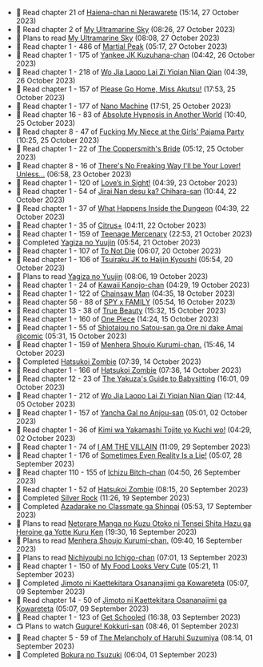 <!-- ANILIST_ACTIVITY:start -->

-   📖 Read chapter 21 of [Haiena-chan ni Nerawarete](https://anilist.co/manga/170235) (15:14, 27 October 2023)
-   📖 Read chapter 2 of [My Ultramarine Sky](https://anilist.co/manga/87432) (08:26, 27 October 2023)
-   📖 Plans to read [My Ultramarine Sky](https://anilist.co/manga/87432) (08:08, 27 October 2023)
-   📖 Read chapter 1 - 486 of [Martial Peak](https://anilist.co/manga/104494) (05:17, 27 October 2023)
-   📖 Read chapter 1 - 175 of [Yankee JK Kuzuhana-chan](https://anilist.co/manga/116822) (04:42, 26 October 2023)
-   📖 Read chapter 1 - 218 of [Wo Jia Laopo Lai Zi Yiqian Nian Qian](https://anilist.co/manga/146267) (04:39, 26 October 2023)
-   📖 Read chapter 1 - 157 of [Please Go Home, Miss Akutsu!](https://anilist.co/manga/113501) (17:53, 25 October 2023)
-   📖 Read chapter 1 - 177 of [Nano Machine](https://anilist.co/manga/120980) (17:51, 25 October 2023)
-   📖 Read chapter 16 - 83 of [Absolute Hypnosis in Another World](https://anilist.co/manga/145575) (10:40, 25 October 2023)
-   📖 Read chapter 8 - 47 of [Fucking My Niece at the Girls' Pajama Party](https://anilist.co/manga/128678) (10:25, 25 October 2023)
-   📖 Read chapter 1 - 22 of [The Coppersmith's Bride](https://anilist.co/manga/117675) (05:12, 25 October 2023)
-   📖 Read chapter 8 - 16 of [There's No Freaking Way I'll be Your Lover! Unless...](https://anilist.co/manga/119650) (06:58, 23 October 2023)
-   📖 Read chapter 1 - 120 of [Love’s in Sight!](https://anilist.co/manga/107445) (04:39, 23 October 2023)
-   📖 Read chapter 1 - 54 of [Jirai Nan desu ka? Chihara-san](https://anilist.co/manga/137714) (10:44, 22 October 2023)
-   📖 Read chapter 1 - 37 of [What Happens Inside the Dungeon](https://anilist.co/manga/117728) (04:39, 22 October 2023)
-   📖 Read chapter 1 - 35 of [Citrus+](https://anilist.co/manga/103884) (04:11, 22 October 2023)
-   📖 Read chapter 1 - 159 of [Teenage Mercenary](https://anilist.co/manga/126297) (22:53, 21 October 2023)
-   📖 Completed [Yagiza no Yuujin](https://anilist.co/manga/86833) (05:54, 21 October 2023)
-   📖 Read chapter 1 - 107 of [To Not Die](https://anilist.co/manga/136099) (06:07, 20 October 2023)
-   📖 Read chapter 1 - 106 of [Tsuiraku JK to Haijin Kyoushi](https://anilist.co/manga/99737) (05:54, 20 October 2023)
-   📖 Plans to read [Yagiza no Yuujin](https://anilist.co/manga/86833) (08:06, 19 October 2023)
-   📖 Read chapter 1 - 24 of [Kawaii Kanojo-chan](https://anilist.co/manga/144155) (04:29, 19 October 2023)
-   📖 Read chapter 1 - 122 of [Chainsaw Man](https://anilist.co/manga/105778) (04:35, 18 October 2023)
-   📖 Read chapter 56 - 88 of [SPY x FAMILY](https://anilist.co/manga/108556) (05:54, 16 October 2023)
-   📖 Read chapter 13 - 38 of [True Beauty](https://anilist.co/manga/103995) (15:32, 15 October 2023)
-   📖 Read chapter 1 - 160 of [One Piece](https://anilist.co/manga/30013) (14:24, 15 October 2023)
-   📖 Read chapter 1 - 55 of [Shiotaiou no Satou-san ga Ore ni dake Amai @comic](https://anilist.co/manga/123130) (05:31, 15 October 2023)
-   📖 Read chapter 1 - 159 of [Menhera Shoujo Kurumi-chan.](https://anilist.co/manga/118584) (15:46, 14 October 2023)
-   📖 Completed [Hatsukoi Zombie](https://anilist.co/manga/86737) (07:39, 14 October 2023)
-   📖 Read chapter 1 - 166 of [Hatsukoi Zombie](https://anilist.co/manga/86737) (07:36, 14 October 2023)
-   📖 Read chapter 12 - 23 of [The Yakuza's Guide to Babysitting](https://anilist.co/manga/107896) (16:01, 09 October 2023)
-   📖 Read chapter 1 - 212 of [Wo Jia Laopo Lai Zi Yiqian Nian Qian](https://anilist.co/manga/146267) (12:44, 05 October 2023)
-   📖 Read chapter 1 - 157 of [Yancha Gal no Anjou-san](https://anilist.co/manga/101315) (05:01, 02 October 2023)
-   📖 Read chapter 1 - 36 of [Kimi wa Yakamashi Tojite yo Kuchi wo!](https://anilist.co/manga/149337) (04:29, 02 October 2023)
-   📖 Read chapter 1 - 74 of [I AM THE VILLAIN](https://anilist.co/manga/145498) (11:09, 29 September 2023)
-   📖 Read chapter 1 - 176 of [Sometimes Even Reality Is a Lie!](https://anilist.co/manga/113076) (05:07, 28 September 2023)
-   📖 Read chapter 110 - 155 of [Ichizu Bitch-chan](https://anilist.co/manga/119121) (04:50, 26 September 2023)
-   📖 Read chapter 1 - 52 of [Hatsukoi Zombie](https://anilist.co/manga/86737) (08:15, 20 September 2023)
-   📖 Completed [Silver Rock](https://anilist.co/manga/167758) (11:26, 19 September 2023)
-   📖 Completed [Azadarake no Classmate ga Shinpai](https://anilist.co/manga/166117) (05:53, 17 September 2023)
-   📖 Plans to read [Netorare Manga no Kuzu Otoko ni Tensei Shita Hazu ga Heroine ga Yotte Kuru Ken](https://anilist.co/manga/163733) (19:30, 16 September 2023)
-   📖 Plans to read [Menhera Shoujo Kurumi-chan.](https://anilist.co/manga/118584) (09:40, 16 September 2023)
-   📖 Plans to read [Nichiyoubi no Ichigo-chan](https://anilist.co/manga/150264) (07:01, 13 September 2023)
-   📖 Read chapter 1 - 150 of [My Food Looks Very Cute](https://anilist.co/manga/129345) (05:21, 11 September 2023)
-   📖 Completed [Jimoto ni Kaettekitara Osananajimi ga Kowareteta](https://anilist.co/manga/150890) (05:07, 09 September 2023)
-   📖 Read chapter 14 - 50 of [Jimoto ni Kaettekitara Osananajimi ga Kowareteta](https://anilist.co/manga/150890) (05:07, 09 September 2023)
-   📖 Read chapter 1 - 123 of [Get Schooled](https://anilist.co/manga/128521) (16:38, 03 September 2023)
-   📺 Plans to watch [Gugure! Kokkuri-san](https://anilist.co/anime/20656) (08:46, 01 September 2023)
-   📖 Read chapter 5 - 59 of [The Melancholy of Haruhi Suzumiya](https://anilist.co/manga/31345) (08:14, 01 September 2023)
-   📖 Completed [Bokura no Tsuzuki](https://anilist.co/manga/121364) (06:04, 01 September 2023)

<!-- ANILIST_ACTIVITY:end -->
